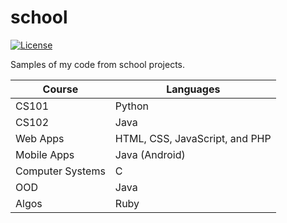 school
======
[![License](https://img.shields.io/:license-mit-blue.svg)](https://rootulp.mit-license.org)

Samples of my code from school projects.

Course           | Languages
---              | ---
CS101            | Python
CS102            | Java
Web Apps         | HTML, CSS, JavaScript, and PHP
Mobile Apps      | Java (Android)
Computer Systems | C
OOD              | Java
Algos            | Ruby
